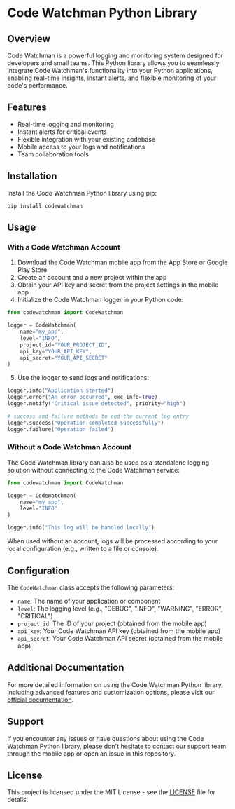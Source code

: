 # Code Watchman Python Library

## Overview

Code Watchman is a powerful logging and monitoring system designed for developers and small teams. This Python library allows you to seamlessly integrate Code Watchman's functionality into your Python applications, enabling real-time insights, instant alerts, and flexible monitoring of your code's performance.

## Features

- Real-time logging and monitoring
- Instant alerts for critical events
- Flexible integration with your existing codebase
- Mobile access to your logs and notifications
- Team collaboration tools

## Installation

Install the Code Watchman Python library using pip:

```
pip install codewatchman
```

## Usage

### With a Code Watchman Account

1. Download the Code Watchman mobile app from the App Store or Google Play Store
2. Create an account and a new project within the app
3. Obtain your API key and secret from the project settings in the mobile app
4. Initialize the Code Watchman logger in your Python code:

```python
from codewatchman import CodeWatchman

logger = CodeWatchman(
    name="my_app",
    level="INFO",
    project_id="YOUR_PROJECT_ID",
    api_key="YOUR_API_KEY",
    api_secret="YOUR_API_SECRET"
)
```

5. Use the logger to send logs and notifications:

```python
logger.info("Application started")
logger.error("An error occurred", exc_info=True)
logger.notify("Critical issue detected", priority="high")

# success and failure methods to end the current log entry
logger.success("Operation completed successfully")
logger.failure("Operation failed")
```

### Without a Code Watchman Account

The Code Watchman library can also be used as a standalone logging solution without connecting to the Code Watchman service:

```python
from codewatchman import CodeWatchman

logger = CodeWatchman(
    name="my_app",
    level="INFO"
)

logger.info("This log will be handled locally")
```

When used without an account, logs will be processed according to your local configuration (e.g., written to a file or console).

## Configuration

The `CodeWatchman` class accepts the following parameters:

- `name`: The name of your application or component
- `level`: The logging level (e.g., "DEBUG", "INFO", "WARNING", "ERROR", "CRITICAL")
- `project_id`: The ID of your project (obtained from the mobile app)
- `api_key`: Your Code Watchman API key (obtained from the mobile app)
- `api_secret`: Your Code Watchman API secret (obtained from the mobile app)

## Additional Documentation

For more detailed information on using the Code Watchman Python library, including advanced features and customization options, please visit our [official documentation](https://docs.codewatchman.com).

## Support

If you encounter any issues or have questions about using the Code Watchman Python library, please don't hesitate to contact our support team through the mobile app or open an issue in this repository.

## License

This project is licensed under the MIT License - see the [LICENSE](LICENSE) file for details.